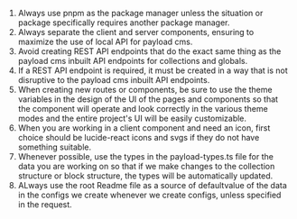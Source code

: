 1. Always use pnpm as the package manager unless the situation or package specifically requires another package manager.
2. Always separate the client and server components, ensuring to maximize the use of local API for payload cms.
3. Avoid creating REST API endpoints that do the exact same thing as the payload cms inbuilt API endpoints for collections and globals.
4. If a REST API endpoint is required, it must be created in a way that is not disruptive to the payload cms inbuilt API endpoints.
5. When creating new routes or components, be sure to use the theme variables in the design of the UI of the pages and components so that the component will operate and look correctly in the various theme modes and the entire project's UI will be easily customizable.
6. When you are working in a client component and need an icon, first choice should be lucide-react icons and svgs if they do not have something suitable.
7. Whenever possible, use the types in the payload-types.ts file for the data you are working on so that if we make changes to the collection structure or block structure, the types will be automatically updated.
8. ALways use the root Readme file as a source of defaultvalue of the data in the configs we create whenever we create configs, unless specified in the request.
